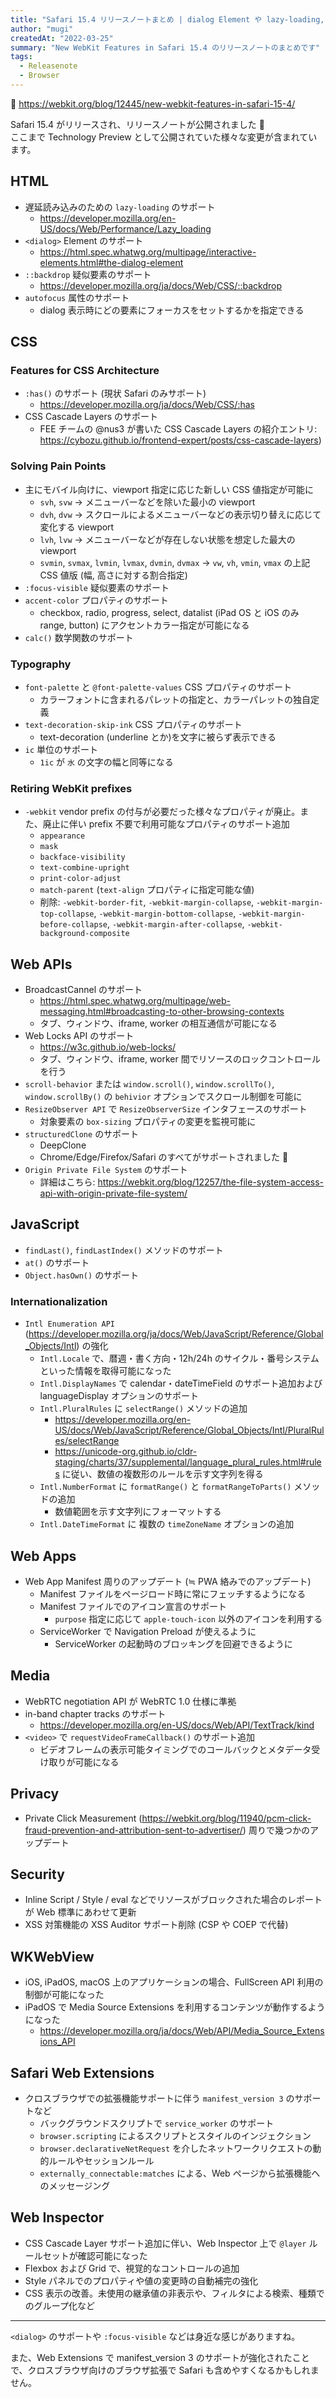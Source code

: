 ```yaml
---
title: "Safari 15.4 リリースノートまとめ | dialog Element や lazy-loading, CSS Cascade Layers サポートなど"
author: "mugi"
createdAt: "2022-03-25"
summary: "New WebKit Features in Safari 15.4 のリリースノートのまとめです"
tags:
  - Releasenote
  - Browser
---
```


🔗 https://webkit.org/blog/12445/new-webkit-features-in-safari-15-4/

Safari 15.4 がリリースされ、リリースノートが公開されました 🎉  
ここまで Technology Preview として公開されていた様々な変更が含まれています。

## HTML

- 遅延読み込みのための `lazy-loading` のサポート
  - https://developer.mozilla.org/en-US/docs/Web/Performance/Lazy_loading
- `<dialog>` Element のサポート  
  - https://html.spec.whatwg.org/multipage/interactive-elements.html#the-dialog-element
- `::backdrop` 疑似要素のサポート  
  - https://developer.mozilla.org/ja/docs/Web/CSS/::backdrop
- `autofocus` 属性のサポート  
  - dialog 表示時にどの要素にフォーカスをセットするかを指定できる

## CSS

### Features for CSS Architecture

- `:has()` のサポート (現状 Safari のみサポート)
  - https://developer.mozilla.org/ja/docs/Web/CSS/:has
- CSS Cascade Layers のサポート
  - FEE チームの @nus3 が書いた CSS Cascade Layers の紹介エントリ: https://cybozu.github.io/frontend-expert/posts/css-cascade-layers)

### Solving Pain Points

- 主にモバイル向けに、viewport 指定に応じた新しい CSS 値指定が可能に
  - `svh`, `svw` → メニューバーなどを除いた最小の viewport
  - `dvh`, `dvw` → スクロールによるメニューバーなどの表示切り替えに応じて変化する viewport
  - `lvh`, `lvw` → メニューバーなどが存在しない状態を想定した最大の viewport
  - `svmin`, `svmax`, `lvmin`, `lvmax`, `dvmin`, `dvmax` → `vw`, `vh`, `vmin`, `vmax` の上記 CSS 値版 (幅, 高さに対する割合指定)
- `:focus-visible` 疑似要素のサポート
- `accent-color` プロパティのサポート
  - checkbox, radio, progress, select, datalist (iPad OS と iOS のみ range, button) にアクセントカラー指定が可能になる
- `calc()` 数学関数のサポート

### Typography

- `font-palette` と `@font-palette-values` CSS プロパティのサポート
  - カラーフォントに含まれるパレットの指定と、カラーパレットの独自定義
- `text-decoration-skip-ink` CSS プロパティのサポート
  - text-decoration (underline とか)を文字に被らず表示できる
- `ic` 単位のサポート
  - `1ic` が `水` の文字の幅と同等になる

### Retiring WebKit prefixes

- `-webkit` vendor prefix の付与が必要だった様々なプロパティが廃止。また、廃止に伴い prefix 不要で利用可能なプロパティのサポート追加
  - `appearance`
  - `mask`
  - `backface-visibility`
  - `text-combine-upright`
  - `print-color-adjust`
  - `match-parent` (`text-align` プロパティに指定可能な値)
  - 削除: `-webkit-border-fit`, `-webkit-margin-collapse`, `-webkit-margin-top-collapse`, `-webkit-margin-bottom-collapse`, `-webkit-margin-before-collapse`, `-webkit-margin-after-collapse`, `-webkit-background-composite`

## Web APIs

- BroadcastCannel のサポート
  - https://html.spec.whatwg.org/multipage/web-messaging.html#broadcasting-to-other-browsing-contexts
  - タブ、ウィンドウ、iframe, worker の相互通信が可能になる
- Web Locks API のサポート
  - https://w3c.github.io/web-locks/
  - タブ、ウィンドウ、iframe, worker 間でリソースのロックコントロールを行う
- `scroll-behavior` または `window.scroll()`, `window.scrollTo()`, `window.scrollBy()` の `behivior` オプションでスクロール制御を可能に
- `ResizeObserver API` で `ResizeObserverSize` インタフェースのサポート
  - 対象要素の `box-sizing` プロパティの変更を監視可能に
- `structuredClone` のサポート
  - DeepClone
  - Chrome/Edge/Firefox/Safari のすべてがサポートされました 🎉
- `Origin Private File System` のサポート
  - 詳細はこちら: https://webkit.org/blog/12257/the-file-system-access-api-with-origin-private-file-system/

## JavaScript

- `findLast()`, `findLastIndex()` メソッドのサポート
- `at()` のサポート
- `Object.hasOwn()` のサポート

### Internationalization

- `Intl Enumeration API` (https://developer.mozilla.org/ja/docs/Web/JavaScript/Reference/Global_Objects/Intl) の強化
  - `Intl.Locale` で、暦週・書く方向・12h/24h のサイクル・番号システムといった情報を取得可能になった
  - `Intl.DisplayNames` で calendar・dateTimeField のサポート追加および languageDisplay オプションのサポート
  - `Intl.PluralRules` に `selectRange()` メソッドの追加
    - https://developer.mozilla.org/en-US/docs/Web/JavaScript/Reference/Global_Objects/Intl/PluralRules/selectRange
    - https://unicode-org.github.io/cldr-staging/charts/37/supplemental/language_plural_rules.html#rules に従い、数値の複数形のルールを示す文字列を得る
  - `Intl.NumberFormat` に `formatRange()` と `formatRangeToParts()` メソッドの追加
    - 数値範囲を示す文字列にフォーマットする
  - `Intl.DateTimeFormat` に 複数の `timeZoneName` オプションの追加

## Web Apps

- Web App Manifest 周りのアップデート (≒ PWA 絡みでのアップデート)
  - Manifest ファイルをページロード時に常にフェッチするようになる
  - Manifest ファイルでのアイコン宣言のサポート
    - `purpose` 指定に応じて `apple-touch-icon` 以外のアイコンを利用する
  - ServiceWorker で Navigation Preload が使えるように
    - ServiceWorker の起動時のブロッキングを回避できるように

## Media

- WebRTC negotiation API が WebRTC 1.0 仕様に準拠
- in-band chapter tracks のサポート
  - https://developer.mozilla.org/en-US/docs/Web/API/TextTrack/kind
- `<video>` で `requestVideoFrameCallback()` のサポート追加
  - ビデオフレームの表示可能タイミングでのコールバックとメタデータ受け取りが可能になる

## Privacy

- Private Click Measurement (https://webkit.org/blog/11940/pcm-click-fraud-prevention-and-attribution-sent-to-advertiser/) 周りで幾つかのアップデート

## Security

- Inline Script / Style / eval などでリソースがブロックされた場合のレポートが Web 標準にあわせて更新
- XSS 対策機能の XSS Auditor サポート削除 (CSP や COEP で代替)

## WKWebView

- iOS, iPadOS, macOS 上のアプリケーションの場合、FullScreen API 利用の制御が可能になった
- iPadOS で Media Source Extensions を利用するコンテンツが動作するようになった
  - https://developer.mozilla.org/ja/docs/Web/API/Media_Source_Extensions_API

## Safari Web Extensions

- クロスブラウザでの拡張機能サポートに伴う `manifest_version 3` のサポートなど
  - バックグラウンドスクリプトで `service_worker` のサポート
  - `browser.scripting` によるスクリプトとスタイルのインジェクション
  - `browser.declarativeNetRequest` を介したネットワークリクエストの動的ルールやセッションルール
  - `externally_connectable:matches` による、Web ページから拡張機能へのメッセージング

## Web Inspector

- CSS Cascade Layer サポート追加に伴い、Web Inspector 上で `@layer` ルールセットが確認可能になった
- Flexbox および Grid で、視覚的なコントロールの追加
- Style パネルでのプロパティや値の変更時の自動補完の強化
- CSS 表示の改善。未使用の継承値の非表示や、フィルタによる検索、種類でのグループ化など

---

`<dialog>` のサポートや `:focus-visible` などは身近な感じがありますね。

また、Web Extensions で manifest_version 3 のサポートが強化されたことで、クロスブラウザ向けのブラウザ拡張で Safari も含めやすくなるかもしれません。
